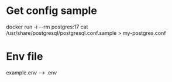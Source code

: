 # Get config sample
docker run -i --rm postgres:17 cat /usr/share/postgresql/postgresql.conf.sample > my-postgres.conf
# Env file
example.env --> .env
